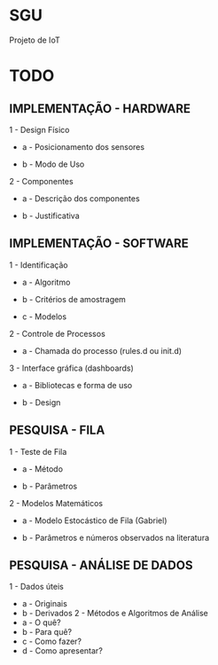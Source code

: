 # SGU
Projeto de IoT

# TODO

## IMPLEMENTAÇÃO - HARDWARE

1 - Design Físico

-  a - Posicionamento dos sensores
  
-  b - Modo de Uso
  
2 - Componentes

-  a - Descrição dos componentes
  
-  b - Justificativa
  
## IMPLEMENTAÇÃO - SOFTWARE

1 - Identificação 

-  a - Algoritmo
  
-  b - Critérios de amostragem
  
-  c - Modelos
  
2 - Controle de Processos

-  a - Chamada do processo (rules.d ou init.d)
  
3 - Interface gráfica (dashboards)

-  a - Bibliotecas e forma de uso
  
-  b - Design

## PESQUISA - FILA

1 - Teste de Fila

-  a - Método
  
-  b - Parâmetros
  
2 - Modelos Matemáticos

-  a - Modelo Estocástico de Fila (Gabriel)
  
-  b - Parâmetros e números observados na literatura

## PESQUISA - ANÁLISE DE DADOS
1 - Dados úteis
- a - Originais
- b - Derivados
2 - Métodos e Algoritmos de Análise
- a - O quê?
- b - Para quê?
- c - Como fazer?
- d - Como apresentar?




